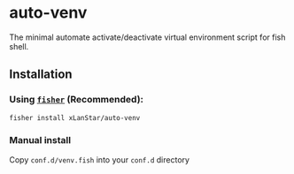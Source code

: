 # auto-venv

The minimal automate activate/deactivate virtual environment script for fish shell.

## Installation

### Using [`fisher`](https://github.com/jorgebucaran/fisher) (Recommended):

```sh
fisher install xLanStar/auto-venv
```

### Manual install

Copy `conf.d/venv.fish` into your `conf.d` directory
